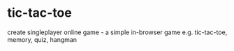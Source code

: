 # tic-tac-toe
create singleplayer online game - a simple in-browser game e.g. tic-tac-toe, memory, quiz, hangman
